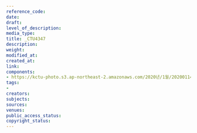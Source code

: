 ```yaml
---
reference_code: 
date: 
draft: 
level_of_description: 
media_type: 
title: _CTU4347
description: 
weight: 
modified_at: 
created_at: 
link: 
components:
- https://kctu-photo.s3.ap-northeast-2.amazonaws.com/2020년/1월/20200114_문중원+열사+상여+청와대+행진+8일차/_CTU4347.jpg
tags:
- 
creators: 
subjects: 
sources: 
venues: 
public_access_status: 
copyright_status: 
---
```

